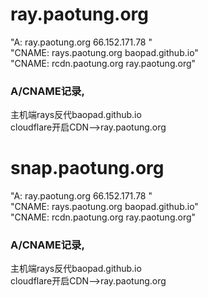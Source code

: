# ray.paotung.org
"A:  ray.paotung.org    	66.152.171.78    "<br>
"CNAME:  rays.paotung.org    		baopad.github.io"<br>
"CNAME:  rcdn.paotung.org    	ray.paotung.org"
###  A/CNAME记录,
主机端rays反代baopad.github.io<br>
cloudflare开启CDN-->ray.paotung.org

# snap.paotung.org
"A:  ray.paotung.org    	66.152.171.78    "<br>
"CNAME:  rays.paotung.org    		baopad.github.io"<br>
"CNAME:  rcdn.paotung.org    	ray.paotung.org"<br>
### A/CNAME记录,
主机端rays反代baopad.github.io<br>
cloudflare开启CDN-->ray.paotung.org
